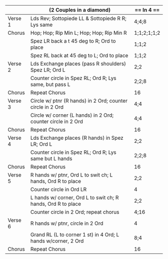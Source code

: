 ||(2 Couples in a diamond) | == In 4 == |
|-----|----|-----|
|Verse 1| Lds Rev; Sottopiede LL & Sottopiede R R; Lys same |4;4;8|
|Chorus| Hop; Hop; Rip Min L; Hop; Hop; Rip Min R |1;1;2;1;1;2|
|| Spez LR back a t 45 deg to R; Ord to place |1;1;2|
||Spez RL back at 45 deg to L; Ord to place |1;1;2|
|Verse 2| Lds Exchange places (pass R shoulders) Spez LR; Ord L |2;2|
||Counter circle in Spez RL; Ord R; Lys same, but pass L |2;2;8|
|Chorus| Repeat Chorus| 16|
|Verse 3| Circle w/ ptnr (R hands) in 2 Ord; counter circle in 2 Ord|4;4|
||Circle w/ corner (L hands) in 2 Ord; counter circle in 2 Ord |4;4|
|Chorus|Repeat Chorus| 16|
|Verse 4| Lds Exchange places (R hands) in Spez LR; Ord L |2;2|
||Counter circle in Spez RL; Ord R; Lys same but L hands |2;2;8|
|Chorus|Repeat Chorus |16|
|Verse 5| R hands w/ ptnr, Ord L to swit ch; L hands, Ord R to place |2;2|
||Counter circle in Ord LR |4|
||L hands w/ corner, Ord L to swit ch; R hands, Ord R to place |2;2|
||Counter circle in 2 Ord; repeat chorus |4;16|
|Verse 6| R hands w/ ptnr, circle in 2 Ord |4|
||Grand RL (L to corner 1 st) in 4 Ord; L hands w/corner, 2 Ord |8;4|
|Chorus|Repeat Chorus |16|
